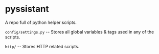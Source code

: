 # pyssistant
A repo full of python helper scripts.

`config/settings.py` -- Stores all global variables & tags used in any of the scripts.

`http/` -- Stores HTTP related scripts.
